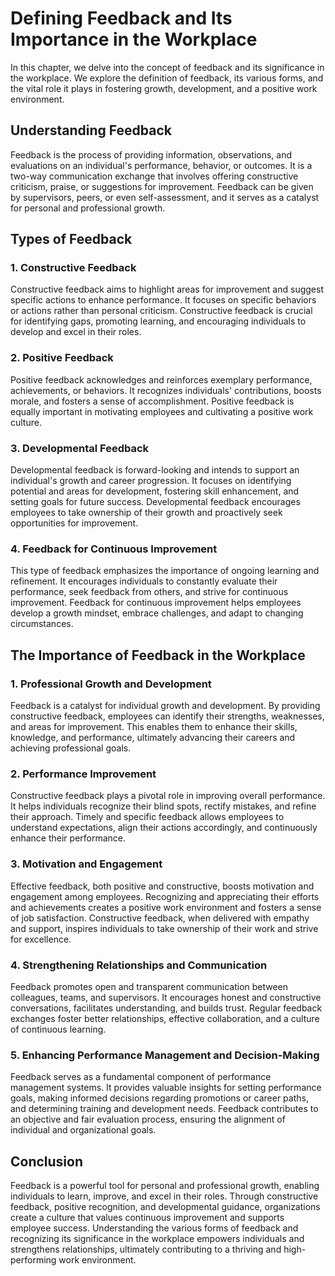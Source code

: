 Defining Feedback and Its Importance in the Workplace
================================================================

In this chapter, we delve into the concept of feedback and its significance in the workplace. We explore the definition of feedback, its various forms, and the vital role it plays in fostering growth, development, and a positive work environment.

Understanding Feedback
----------------------

Feedback is the process of providing information, observations, and evaluations on an individual's performance, behavior, or outcomes. It is a two-way communication exchange that involves offering constructive criticism, praise, or suggestions for improvement. Feedback can be given by supervisors, peers, or even self-assessment, and it serves as a catalyst for personal and professional growth.

Types of Feedback
-----------------

### 1. Constructive Feedback

Constructive feedback aims to highlight areas for improvement and suggest specific actions to enhance performance. It focuses on specific behaviors or actions rather than personal criticism. Constructive feedback is crucial for identifying gaps, promoting learning, and encouraging individuals to develop and excel in their roles.

### 2. Positive Feedback

Positive feedback acknowledges and reinforces exemplary performance, achievements, or behaviors. It recognizes individuals' contributions, boosts morale, and fosters a sense of accomplishment. Positive feedback is equally important in motivating employees and cultivating a positive work culture.

### 3. Developmental Feedback

Developmental feedback is forward-looking and intends to support an individual's growth and career progression. It focuses on identifying potential and areas for development, fostering skill enhancement, and setting goals for future success. Developmental feedback encourages employees to take ownership of their growth and proactively seek opportunities for improvement.

### 4. Feedback for Continuous Improvement

This type of feedback emphasizes the importance of ongoing learning and refinement. It encourages individuals to constantly evaluate their performance, seek feedback from others, and strive for continuous improvement. Feedback for continuous improvement helps employees develop a growth mindset, embrace challenges, and adapt to changing circumstances.

The Importance of Feedback in the Workplace
-------------------------------------------

### 1. Professional Growth and Development

Feedback is a catalyst for individual growth and development. By providing constructive feedback, employees can identify their strengths, weaknesses, and areas for improvement. This enables them to enhance their skills, knowledge, and performance, ultimately advancing their careers and achieving professional goals.

### 2. Performance Improvement

Constructive feedback plays a pivotal role in improving overall performance. It helps individuals recognize their blind spots, rectify mistakes, and refine their approach. Timely and specific feedback allows employees to understand expectations, align their actions accordingly, and continuously enhance their performance.

### 3. Motivation and Engagement

Effective feedback, both positive and constructive, boosts motivation and engagement among employees. Recognizing and appreciating their efforts and achievements creates a positive work environment and fosters a sense of job satisfaction. Constructive feedback, when delivered with empathy and support, inspires individuals to take ownership of their work and strive for excellence.

### 4. Strengthening Relationships and Communication

Feedback promotes open and transparent communication between colleagues, teams, and supervisors. It encourages honest and constructive conversations, facilitates understanding, and builds trust. Regular feedback exchanges foster better relationships, effective collaboration, and a culture of continuous learning.

### 5. Enhancing Performance Management and Decision-Making

Feedback serves as a fundamental component of performance management systems. It provides valuable insights for setting performance goals, making informed decisions regarding promotions or career paths, and determining training and development needs. Feedback contributes to an objective and fair evaluation process, ensuring the alignment of individual and organizational goals.

Conclusion
----------

Feedback is a powerful tool for personal and professional growth, enabling individuals to learn, improve, and excel in their roles. Through constructive feedback, positive recognition, and developmental guidance, organizations create a culture that values continuous improvement and supports employee success. Understanding the various forms of feedback and recognizing its significance in the workplace empowers individuals and strengthens relationships, ultimately contributing to a thriving and high-performing work environment.
